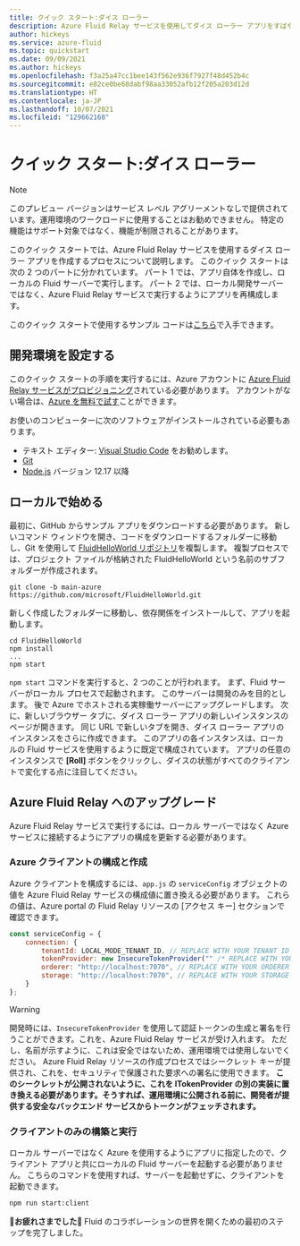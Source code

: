 ```yaml
---
title: クイック スタート:ダイス ローラー
description: Azure Fluid Relay サービスを使用してダイス ローラー アプリをすばやく作成する
author: hickeys
ms.service: azure-fluid
ms.topic: quickstart
ms.date: 09/09/2021
ms.author: hickeys
ms.openlocfilehash: f3a25a47cc1bee143f562e936f7927f48d452b4c
ms.sourcegitcommit: e82ce0be68dabf98aa33052afb12f205a203d12d
ms.translationtype: HT
ms.contentlocale: ja-JP
ms.lasthandoff: 10/07/2021
ms.locfileid: "129662168"
---
```

# <a name="quickstart-dice-roller"></a>クイック スタート:ダイス ローラー

> [!NOTE]
> このプレビュー バージョンはサービス レベル アグリーメントなしで提供されています。運用環境のワークロードに使用することはお勧めできません。 特定の機能はサポート対象ではなく、機能が制限されることがあります。

このクイック スタートでは、Azure Fluid Relay サービスを使用するダイス ローラー アプリを作成するプロセスについて説明します。 このクイック スタートは次の 2 つのパートに分かれています。 パート 1 では、アプリ自体を作成し、ローカルの Fluid サーバーで実行します。 パート 2 では、ローカル開発サーバーではなく、Azure Fluid Relay サービスで実行するようにアプリを再構成します。

このクイック スタートで使用するサンプル コードは[こちら](https://github.com/microsoft/FluidHelloWorld/tree/main-azure)で入手できます。

## <a name="set-up-your-development-environment"></a>開発環境を設定する

このクイック スタートの手順を実行するには、Azure アカウントに [Azure Fluid Relay サービスがプロビジョニング](../how-tos/provision-fluid-azure-portal.md)されている必要があります。 アカウントがない場合は、[Azure を無料で試す](https://azure.com/free)ことができます。

お使いのコンピューターに次のソフトウェアがインストールされている必要もあります。

- テキスト エディター: [Visual Studio Code](https://code.visualstudio.com/) をお勧めします。
- [Git](https://git-scm.com/downloads)
- [Node.js](https://nodejs.org/en/download) バージョン 12.17 以降

## <a name="getting-started-locally"></a>ローカルで始める

最初に、GitHub からサンプル アプリをダウンロードする必要があります。 新しいコマンド ウィンドウを開き、コードをダウンロードするフォルダーに移動し、Git を使用して [FluidHelloWorld リポジトリ](https://github.com/microsoft/FluidHelloWorld)を複製します。 複製プロセスでは、プロジェクト ファイルが格納された FluidHelloWorld という名前のサブフォルダーが作成されます。

```cli
git clone -b main-azure https://github.com/microsoft/FluidHelloWorld.git
```

新しく作成したフォルダーに移動し、依存関係をインストールして、アプリを起動します。

```cli
cd FluidHelloWorld
npm install
...
npm start
```


`npm start` コマンドを実行すると、2 つのことが行われます。 まず、Fluid サーバーがローカル プロセスで起動されます。 このサーバーは開発のみを目的とします。 後で Azure でホストされる実稼働サーバーにアップグレードします。 次に、新しいブラウザー タブに、ダイス ローラー アプリの新しいインスタンスのページが開きます。 同じ URL で新しいタブを開き、ダイス ローラー アプリのインスタンスをさらに作成できます。 このアプリの各インスタンスは、ローカルの Fluid サービスを使用するように既定で構成されています。 アプリの任意のインスタンスで **[Roll]** ボタンをクリックし、ダイスの状態がすべてのクライアントで変化する点に注目してください。

## <a name="upgrading-to-azure-fluid-relay"></a>Azure Fluid Relay へのアップグレード

Azure Fluid Relay サービスで実行するには、ローカル サーバーではなく Azure サービスに接続するようにアプリの構成を更新する必要があります。

### <a name="configure-and-create-an-azure-client"></a>Azure クライアントの構成と作成

Azure クライアントを構成するには、`app.js` の `serviceConfig` オブジェクトの値を Azure Fluid Relay サービスの構成値に置き換える必要があります。 これらの値は、Azure portal の Fluid Relay リソースの [アクセス キー] セクションで確認できます。

```javascript
const serviceConfig = {
    connection: {
        tenantId: LOCAL_MODE_TENANT_ID, // REPLACE WITH YOUR TENANT ID
        tokenProvider: new InsecureTokenProvider("" /* REPLACE WITH YOUR PRIMARY KEY */, { id: "userId" }),
        orderer: "http://localhost:7070", // REPLACE WITH YOUR ORDERER ENDPOINT
        storage: "http://localhost:7070", // REPLACE WITH YOUR STORAGE ENDPOINT
    }
};
```

> [!WARNING]
> 開発時には、`InsecureTokenProvider` を使用して認証トークンの生成と署名を行うことができます。これを、Azure Fluid Relay サービスが受け入れます。 ただし、名前が示すように、これは安全ではないため、運用環境では使用しないでください。 Azure Fluid Relay リソースの作成プロセスではシークレット キーが提供され、これを、セキュリティで保護された要求への署名に使用できます。 **このシークレットが公開されないように、これを ITokenProvider の別の実装に置き換える必要があります。そうすれば、運用環境に公開される前に、開発者が提供する安全なバックエンド サービスからトークンがフェッチされます。**

### <a name="build-and-run-the-client-only"></a>クライアントのみの構築と実行

ローカル サーバーではなく Azure を使用するようにアプリに指定したので、クライアント アプリと共にローカルの Fluid サーバーを起動する必要がありません。 こちらのコマンドを使用すれば、サーバーを起動せずに、クライアントを起動できます。 

```bash
npm run start:client
```

🥳**お疲れさまでした**🎉 Fluid のコラボレーションの世界を開くための最初のステップを完了しました。
